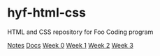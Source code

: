 # hyf-html-css
HTML and CSS repository for Foo Coding program

<a href="https://github.com/jshortz/hyf-html-css/tree/master/Notes">Notes</a>
<a href="https://github.com/jshortz/hyf-html-css/tree/master/docs">Docs</a>
<a href="https://github.com/jshortz/hyf-html-css/tree/master/week0">Week 0</a>
<a href="https://github.com/jshortz/hyf-html-css/tree/master/week1">Week 1</a>
<a href="https://github.com/jshortz/hyf-html-css/tree/master/week2">Week 2</a>
<a href="https://github.com/jshortz/hyf-html-css/tree/master/week3">Week 3</a>
